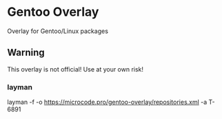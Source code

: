 Gentoo Overlay
==============

Overlay for Gentoo/Linux packages

## Warning

This overlay is not official! Use at your own risk!

### layman

layman -f -o https://microcode.pro/gentoo-overlay/repositories.xml -a T-6891

